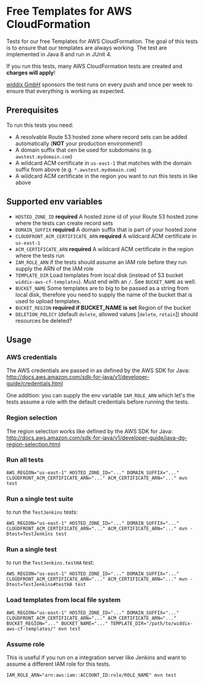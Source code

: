 # Free Templates for AWS CloudFormation

Tests for our free Templates for AWS CloudFormation. The goal of this tests is to ensure that our templates are always working. The test are implemented in Java 8 and run in JUnit 4.

If you run this tests, many AWS CloudFormation tests are created and **charges will apply**!

[widdix GmbH](https://widdix.net) sponsors the test runs on every push and once per week to ensure that everything is working as expected.

## Prerequisites

To run this tests you need:
* A resolvable Route 53 hosted zone where record sets can be added automatically (**NOT** your production environment!)
* A domain suffix that cen be used for subdomains (e.g. `awstest.mydomain.com`)
* A wildcard ACM certificate in `us-east-1` that matches with the domain suffix from above (e.g. `*.awstest.mydomain.com`)
* A wildcard ACM certificate in the region you want to run this tests in like above

## Supported env variables

* `HOSTED_ZONE_ID` **required** A hosted zone id of your Route 53 hosted zone where the tests can create record sets
* `DOMAIN_SUFFIX` **required** A domain suffix that is part of your hosted zone
* `CLOUDFRONT_ACM_CERTIFICATE_ARN` **required** A wildcard ACM certificate in `us-east-1`
* `ACM_CERTIFICATE_ARN` **required** A wildcard ACM certificate in the region where the tests run
* `IAM_ROLE_ARN` if the tests should assume an IAM role before they run supply the ARN of the IAM role
* `TEMPLATE_DIR` Load templates from local disk (instead of S3 bucket `widdix-aws-cf-templates`). Must end with an `/`. See `BUCKET_NAME` as well.
* `BUCKET_NAME` Some templates are to big to be passed as a string from local disk, therefore you need to supply the name of the bucket that is used to upload templates.
* `BUCKET_REGION` **required if BUCKET_NAME is set** Region of the bucket
* `DELETION_POLICY` (default `delete`, allowed values [`delete`, `retain`]) should resources be deleted?

## Usage

### AWS credentials

The AWS credentials are passed in as defined by the AWS SDK for Java: http://docs.aws.amazon.com/sdk-for-java/v1/developer-guide/credentials.html

One addition: you can supply the env variable `IAM_ROLE_ARN` which let's the tests assume a role with the default credentials before running the tests.

### Region selection

The region selection works like defined by the AWS SDK for Java: http://docs.aws.amazon.com/sdk-for-java/v1/developer-guide/java-dg-region-selection.html

### Run all tests

```
AWS_REGION="us-east-1" HOSTED_ZONE_ID="..." DOMAIN_SUFFIX="..." CLOUDFRONT_ACM_CERTIFICATE_ARN="..." ACM_CERTIFICATE_ARN="..." mvn test
```

### Run a single test suite

to run the `TestJenkins` tests:

```
AWS_REGION="us-east-1" HOSTED_ZONE_ID="..." DOMAIN_SUFFIX="..." CLOUDFRONT_ACM_CERTIFICATE_ARN="..." ACM_CERTIFICATE_ARN="..." mvn -Dtest=TestJenkins test
```

### Run a single test

to run the `TestJenkins.testHA` test:

```
AWS_REGION="us-east-1" HOSTED_ZONE_ID="..." DOMAIN_SUFFIX="..." CLOUDFRONT_ACM_CERTIFICATE_ARN="..." ACM_CERTIFICATE_ARN="..." mvn -Dtest=TestJenkins#testHA test
```

### Load templates from local file system

```
AWS_REGION="us-east-1" HOSTED_ZONE_ID="..." DOMAIN_SUFFIX="..." CLOUDFRONT_ACM_CERTIFICATE_ARN="..." ACM_CERTIFICATE_ARN="..." BUCKET_REGION="..." BUCKET_NAME="..." TEMPLATE_DIR="/path/to/widdix-aws-cf-templates/" mvn test
```

### Assume role

This is useful if you run on a integration server like Jenkins and want to assume a different IAM role for this tests.

```
IAM_ROLE_ARN="arn:aws:iam::ACCOUNT_ID:role/ROLE_NAME" mvn test
```

